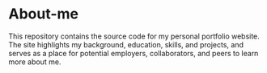 # About-me
This repository contains the source code for my personal portfolio website.   The site highlights my background, education, skills, and projects, and serves as a place for potential employers, collaborators, and peers to learn more about me.  
